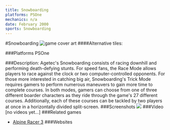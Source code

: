 ```yaml
---
title: Snowboarding
platforms: PSOne
mechanics: n/a
date: February 2000
sports: Snowboarding
---
```

#Snowboarding
![game cover art](//images.igdb.com/igdb/image/upload/t_cover_big/b8iqsidnuz9pec8fjoqu.jpg "Logo Title Text 1")
####Alternative tiles:

###Platforms
PSOne

###Description:
Agetec's Snowboarding consists of racing downhill and performing death-defying stunts. For speed fans, the Race Mode allows players to race against the clock or two computer-controlled opponents. For those more interested in catching big air, Snowboarding's Trick Mode requires gamers to perform numerous maneuvers to gain more time to complete courses. In both modes, gamers can choose from one of three different boarder characters as they ride through the game's 27 different courses. Additionally, each of these courses can be tackled by two players at once in a horizontally divided split-screen.
###Screenshots
<a target="_blank" href="//images.igdb.com/igdb/image/upload/t_cover_big/vjwfuk7c02e73kzwewok.jpg"><img src="//images.igdb.com/igdb/image/upload/t_thumb/vjwfuk7c02e73kzwewok.jpg"/></a>
###Video
[no videos yet...]
###Related games
* [Alpine Racer 3](/games/alpine-racer-3-68269/)
###Websites

